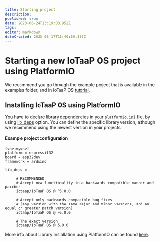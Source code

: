 ```yaml
---
title: Starting project
description: 
published: true
date: 2023-06-24T13:19:03.952Z
tags: 
editor: markdown
dateCreated: 2023-06-17T16:40:39.388Z
---
```


# Starting a new IoTaaP OS project using PlatformIO

We recommend you go through the example project that is available in the examples folder, and in IoTaaP OS [tutorial](https://docs.iotaap.io/docs-tutorials/iotaap-os/).

## Installing IoTaaP OS using PlatformIO

You have to declare library dependencies in your `platformio.ini` file, by using [lib_deps](https://docs.platformio.org/page/projectconf/section_env_library.html) option. You can define the specific library version, although we recommend using the newest version in your projects.

#### Example project configuration

```
[env:myenv]
platform = espressif32
board = esp32dev
framework = arduino

lib_deps =

     # RECOMMENDED
     # Accept new functionality in a backwards compatible manner and patches
     iotaap/IoTaaP OS @ ^5.0.0

     # Accept only backwards compatible bug fixes
     # (any version with the same major and minor versions, and an equal or greater patch version)
     iotaap/IoTaaP OS @ ~5.0.0

     # The exact version
     iotaap/IoTaaP OS @ 5.0.0

```

More info about Library installation using PlatformIO can be found [here](https://platformio.org/lib/show/11733/IoTaaP/installation).